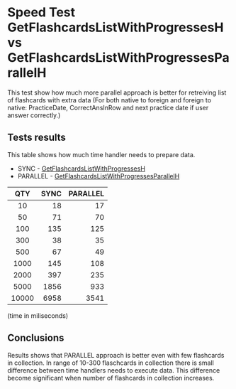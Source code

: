﻿# Speed Test GetFlashcardsListWithProgressesH vs GetFlashcardsListWithProgressesParallelH

This test show how much more parallel approach is better for retreiving list of flashcards with extra data (For both native to foreign and foreign to native: PracticeDate, CorrectAnsInRow and next practice date if user answer correctly.)

## Tests results

This table shows how much time handler needs to prepare data.
* SYNC - [GetFlashcardsListWithProgressesH](https://github.com/GxOyAzT/MobileService/blob/master/MobileService.Core/Handlers/Flashcards/GetFlashcardsListWithProgressesH.cs)
* PARALLEL - [GetFlashcardsListWithProgressesParallelH](https://github.com/GxOyAzT/MobileService/blob/master/MobileService.Core/Handlers/Flashcards/GetFlashcardsListWithProgressesParallelH.cs)

| QTY | SYNC | PARALLEL |
| :---: | ---: | ---: |
| 10 | 18 | 17 |
| 50 | 71 | 70 |
| 100 | 135 | 125 |
| 300 | 38 | 35 |
| 500 | 67 | 49 |
| 1000 | 145 | 108 |
| 2000 | 397 | 235 |
| 5000 | 1856 | 933 |
| 10000 | 6958 | 3541 |

(time in miliseconds)

## Conclusions

Results shows that PARALLEL approach is better even with few flashcards in collection.
In range of 10-300 flaschcards in collection there is small difference between time handlers needs to execute data.
This difference become significant when number of flashcards in collection increases.